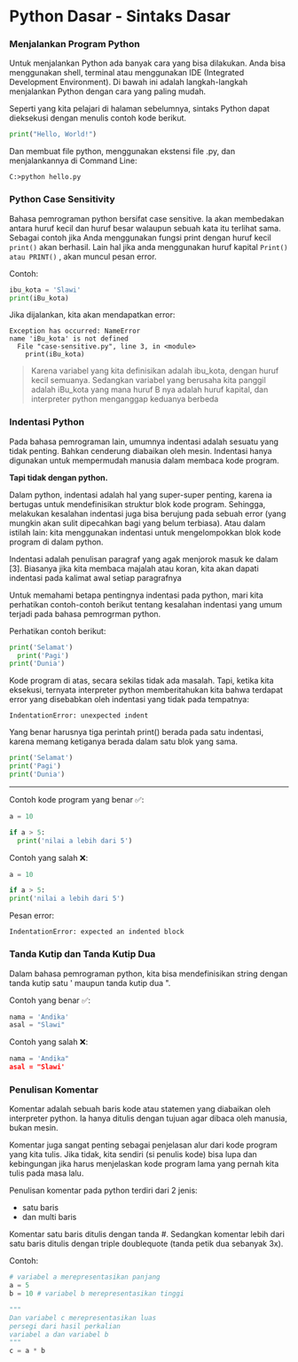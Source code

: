 # Python Dasar - Sintaks Dasar

### Menjalankan Program Python  
Untuk menjalankan Python ada banyak cara yang bisa dilakukan. Anda bisa menggunakan shell, terminal atau menggunakan IDE (Integrated Development Environment). Di bawah ini adalah langkah-langkah menjalankan Python dengan cara yang paling mudah.

Seperti yang kita pelajari di halaman sebelumnya, sintaks Python dapat dieksekusi dengan menulis contoh kode berikut.

```python 
print("Hello, World!")
```

Dan membuat file python, menggunakan ekstensi file .py, dan menjalankannya di Command Line:

    C:>python hello.py


### Python Case Sensitivity  
Bahasa pemrograman python bersifat case sensitive. Ia akan membedakan antara huruf kecil dan huruf besar walaupun sebuah kata itu terlihat sama.
Sebagai contoh jika Anda menggunakan fungsi print dengan huruf kecil ```print()``` akan berhasil. Lain hal jika anda menggunakan huruf kapital ```Print() atau PRINT()``` , akan muncul pesan error.

Contoh:

```py
ibu_kota = 'Slawi'
print(iBu_kota)
```

Jika dijalankan, kita akan mendapatkan error:

```
Exception has occurred: NameError
name 'iBu_kota' is not defined
  File "case-sensitive.py", line 3, in <module>
    print(iBu_kota)
```

> Karena variabel yang kita definisikan adalah ibu_kota, dengan huruf kecil semuanya. Sedangkan variabel yang berusaha kita panggil adalah iBu_kota yang mana huruf B nya adalah huruf kapital, dan interpreter python menganggap keduanya berbeda

### Indentasi Python
Pada bahasa pemrograman lain, umumnya indentasi adalah sesuatu yang tidak penting. Bahkan cenderung diabaikan oleh mesin.
Indentasi hanya digunakan untuk mempermudah manusia dalam membaca kode program.

**Tapi tidak dengan python.**

Dalam python, indentasi adalah hal yang super-super penting, karena ia bertugas untuk mendefinisikan struktur blok kode program.
Sehingga, melakukan kesalahan indentasi juga bisa berujung pada sebuah error (yang mungkin akan sulit dipecahkan bagi yang belum terbiasa). Atau dalam istilah lain: kita menggunakan indentasi untuk mengelompokkan blok kode program di dalam python.

Indentasi adalah penulisan paragraf yang agak menjorok masuk ke dalam [3]. Biasanya jika kita membaca majalah atau koran, kita akan dapati indentasi pada kalimat awal setiap paragrafnya

Untuk memahami betapa pentingnya indentasi pada python, mari kita perhatikan contoh-contoh berikut tentang kesalahan indentasi yang umum terjadi pada bahasa pemrogrman python.

Perhatikan contoh berikut:

```py
print('Selamat')
  print('Pagi')
print('Dunia')
```

Kode program di atas, secara sekilas tidak ada masalah. Tapi, ketika kita eksekusi, ternyata interpreter python memberitahukan kita bahwa terdapat error yang disebabkan oleh indentasi yang tidak pada tempatnya:

``` 
IndentationError: unexpected indent
```

Yang benar harusnya tiga perintah print() berada pada satu indentasi, karena memang ketiganya berada dalam satu blok yang sama.

```py
print('Selamat')
print('Pagi')
print('Dunia')
```
--------------------------------

Contoh kode program yang benar ✅:

```py
a = 10

if a > 5:
  print('nilai a lebih dari 5')
```
Contoh yang salah ❌:

```py
a = 10

if a > 5:
print('nilai a lebih dari 5')
```

Pesan error:

```
IndentationError: expected an indented block
```

### Tanda Kutip dan Tanda Kutip Dua
Dalam bahasa pemrograman python, kita bisa mendefinisikan string dengan tanda kutip satu ' maupun tanda kutip dua ".

Contoh yang benar ✅:

```py
nama = 'Andika'
asal = "Slawi"
```

Contoh yang salah ❌:

```py
nama = 'Andika"
asal = "Slawi'
```

### Penulisan Komentar
Komentar adalah sebuah baris kode atau statemen yang diabaikan oleh interpreter python. Ia hanya ditulis dengan tujuan agar dibaca oleh manusia, bukan mesin.

Komentar juga sangat penting sebagai penjelasan alur dari kode program yang kita tulis. Jika tidak, kita sendiri (si penulis kode) bisa lupa dan kebingungan jika harus menjelaskan kode program lama yang pernah kita tulis pada masa lalu.

Penulisan komentar pada python terdiri dari 2 jenis:

- satu baris
- dan multi baris

Komentar satu baris ditulis dengan tanda #. 
Sedangkan komentar lebih dari satu baris ditulis dengan triple doublequote (tanda petik dua sebanyak 3x).

Contoh:

```py
# variabel a merepresentasikan panjang
a = 5
b = 10 # variabel b merepresentasikan tinggi
```

```python
"""
Dan variabel c merepresentasikan luas
persegi dari hasil perkalian
variabel a dan variabel b
"""
c = a * b
```


